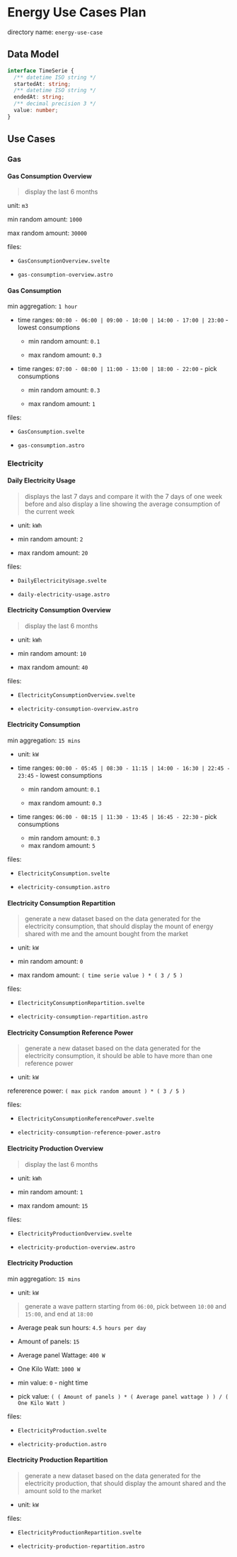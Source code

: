# Energy Use Cases Plan

directory name: `energy-use-case`

## Data Model

```ts
interface TimeSerie {
  /** datetime ISO string */
  startedAt: string;
  /** datetime ISO string */
  endedAt: string;
  /** decimal precision 3 */
  value: number;
}
```

## Use Cases

<!--
  timeseries.ts

  EnergyOverviewChart.svelte
 -->

### Gas

#### Gas Consumption Overview

> display the last 6 months

unit: `m3`

min random amount: `1000`

max random amount: `30000`

files:

- `GasConsumptionOverview.svelte`

- `gas-consumption-overview.astro`

#### Gas Consumption

min aggregation: `1 hour`

- time ranges: `00:00 - 06:00 | 09:00 - 10:00 | 14:00 - 17:00 | 23:00` - lowest consumptions

  - min random amount: `0.1`

  - max random amount: `0.3`

- time ranges: `07:00 - 08:00 | 11:00 - 13:00 | 18:00 - 22:00` - pick consumptions

  - min random amount: `0.3`

  - max random amount: `1`

files:

- `GasConsumption.svelte`

- `gas-consumption.astro`

### Electricity

#### Daily Electricity Usage

> displays the last 7 days and compare it with the 7 days of one week before and also display a line showing the average consumption of the current week

- unit: `kWh`

- min random amount: `2`

- max random amount: `20`

files:

- `DailyElectricityUsage.svelte`

- `daily-electricity-usage.astro`

#### Electricity Consumption Overview

> display the last 6 months

- unit: `kWh`

- min random amount: `10`

- max random amount: `40`

files:

- `ElectricityConsumptionOverview.svelte`

- `electricity-consumption-overview.astro`

#### Electricity Consumption

min aggregation: `15 mins`

- unit: `kW`

- time ranges: `00:00 - 05:45 | 08:30 - 11:15 | 14:00 - 16:30 | 22:45 - 23:45` - lowest consumptions

  - min random amount: `0.1`

  - max random amount: `0.3`

- time ranges: `06:00 - 08:15 | 11:30 - 13:45 | 16:45 - 22:30` - pick consumptions

  - min random amount: `0.3`
  - max random amount: `5`

files:

- `ElectricityConsumption.svelte`

- `electricity-consumption.astro`

#### Electricity Consumption Repartition

> generate a new dataset based on the data generated for the electricity consumption, that should display the mount of energy shared with me and the amount bought from the market

- unit: `kW`

- min random amount: `0`

- max random amount: `( time serie value ) * ( 3 / 5 )`

files:

- `ElectricityConsumptionRepartition.svelte`

- `electricity-consumption-repartition.astro`

#### Electricity Consumption Reference Power

> generate a new dataset based on the data generated for the electricity consumption,
> it should be able to have more than one reference power

- unit: `kW`

refererence power: `( max pick random amount ) * ( 3 / 5 )`

files:

- `ElectricityConsumptionReferencePower.svelte`

- `electricity-consumption-reference-power.astro`

#### Electricity Production Overview

> display the last 6 months

- unit: `kWh`

- min random amount: `1`

- max random amount: `15`

files:

- `ElectricityProductionOverview.svelte`

- `electricity-production-overview.astro`

#### Electricity Production

min aggregation: `15 mins`

- unit: `kW`

> generate a wave pattern starting from `06:00`, pick between `10:00` and `15:00`, and end at `18:00`

- Average peak sun hours: `4.5 hours per day`

- Amount of panels: `15`

- Average panel Wattage: `400 W`

- One Kilo Watt: `1000 W`

- min value: `0` - night time

- pick value: `( ( Amount of panels ) * ( Average panel wattage ) ) / ( One Kilo Watt )`

files:

- `ElectricityProduction.svelte`

- `electricity-production.astro`

#### Electricity Production Repartition

> generate a new dataset based on the data generated for the electricity production, that should display the amount shared and the amount sold to the market

- unit: `kW`

files:

- `ElectricityProductionRepartition.svelte`

- `electricity-production-repartition.astro`
